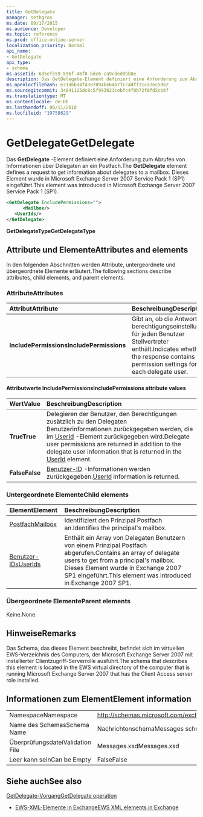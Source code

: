 ```yaml
---
title: GetDelegate
manager: sethgros
ms.date: 09/17/2015
ms.audience: Developer
ms.topic: reference
ms.prod: office-online-server
localization_priority: Normal
api_name:
- GetDelegate
api_type:
- schema
ms.assetid: 6d5efe59-596f-46f8-bdc6-ca9cded9bb8e
description: Das GetDelegate-Element definiert eine Anforderung zum Abrufen von Informationen über Delegaten an ein Postfach. Dieses Element wurde in Microsoft Exchange Server 2007 Service Pack 1 (SP1) eingeführt.
ms.openlocfilehash: e31d6bd4f4387094beb467fcc4dff31ca7ec5d62
ms.sourcegitcommit: 34041125dc8c5f993b21cebfc4f8b72f0fd2cb6f
ms.translationtype: MT
ms.contentlocale: de-DE
ms.lasthandoff: 06/11/2018
ms.locfileid: "19758629"
---
```

# <a name="getdelegate"></a><span data-ttu-id="907cb-104">GetDelegate</span><span class="sxs-lookup"><span data-stu-id="907cb-104">GetDelegate</span></span>

<span data-ttu-id="907cb-105">Das **GetDelegate** -Element definiert eine Anforderung zum Abrufen von Informationen über Delegaten an ein Postfach.</span><span class="sxs-lookup"><span data-stu-id="907cb-105">The **GetDelegate** element defines a request to get information about delegates to a mailbox.</span></span> <span data-ttu-id="907cb-106">Dieses Element wurde in Microsoft Exchange Server 2007 Service Pack 1 (SP1) eingeführt.</span><span class="sxs-lookup"><span data-stu-id="907cb-106">This element was introduced in Microsoft Exchange Server 2007 Service Pack 1 (SP1).</span></span> 
  
```xml
<GetDelegate IncludePermissions="">
      <Mailbox/>
   <UserIds/>
</GetDelegate>
```

 <span data-ttu-id="907cb-107">**GetDelegateType**</span><span class="sxs-lookup"><span data-stu-id="907cb-107">**GetDelegateType**</span></span>
## <a name="attributes-and-elements"></a><span data-ttu-id="907cb-108">Attribute und Elemente</span><span class="sxs-lookup"><span data-stu-id="907cb-108">Attributes and elements</span></span>

<span data-ttu-id="907cb-109">In den folgenden Abschnitten werden Attribute, untergeordnete und übergeordnete Elemente erläutert.</span><span class="sxs-lookup"><span data-stu-id="907cb-109">The following sections describe attributes, child elements, and parent elements.</span></span>
  
### <a name="attributes"></a><span data-ttu-id="907cb-110">Attribute</span><span class="sxs-lookup"><span data-stu-id="907cb-110">Attributes</span></span>

|<span data-ttu-id="907cb-111">**Attribut**</span><span class="sxs-lookup"><span data-stu-id="907cb-111">**Attribute**</span></span>|<span data-ttu-id="907cb-112">**Beschreibung**</span><span class="sxs-lookup"><span data-stu-id="907cb-112">**Description**</span></span>|
|:-----|:-----|
|<span data-ttu-id="907cb-113">**IncludePermissions**</span><span class="sxs-lookup"><span data-stu-id="907cb-113">**IncludePermissions**</span></span> <br/> |<span data-ttu-id="907cb-114">Gibt an, ob die Antwort berechtigungseinstellungen für jeden Benutzer Stellvertreter enthält.</span><span class="sxs-lookup"><span data-stu-id="907cb-114">Indicates whether the response contains permission settings for each delegate user.</span></span>  <br/> |
   
#### <a name="includepermissions-attribute-values"></a><span data-ttu-id="907cb-115">Attributwerte IncludePermissions</span><span class="sxs-lookup"><span data-stu-id="907cb-115">IncludePermissions attribute values</span></span>

|<span data-ttu-id="907cb-116">**Wert**</span><span class="sxs-lookup"><span data-stu-id="907cb-116">**Value**</span></span>|<span data-ttu-id="907cb-117">**Beschreibung**</span><span class="sxs-lookup"><span data-stu-id="907cb-117">**Description**</span></span>|
|:-----|:-----|
|<span data-ttu-id="907cb-118">**True**</span><span class="sxs-lookup"><span data-stu-id="907cb-118">**True**</span></span> <br/> |<span data-ttu-id="907cb-119">Delegieren der Benutzer, den Berechtigungen zusätzlich zu den Delegaten Benutzerinformationen zurückgegeben werden, die im [UserId](userid.md) -Element zurückgegeben wird.</span><span class="sxs-lookup"><span data-stu-id="907cb-119">Delegate user permissions are returned in addition to the delegate user information that is returned in the [UserId](userid.md) element.</span></span>  <br/> |
|<span data-ttu-id="907cb-120">**False**</span><span class="sxs-lookup"><span data-stu-id="907cb-120">**False**</span></span> <br/> |<span data-ttu-id="907cb-121">[Benutzer-ID](userid.md) -Informationen werden zurückgegeben.</span><span class="sxs-lookup"><span data-stu-id="907cb-121">[UserId](userid.md) information is returned.</span></span>  <br/> |
   
### <a name="child-elements"></a><span data-ttu-id="907cb-122">Untergeordnete Elemente</span><span class="sxs-lookup"><span data-stu-id="907cb-122">Child elements</span></span>

|<span data-ttu-id="907cb-123">**Element**</span><span class="sxs-lookup"><span data-stu-id="907cb-123">**Element**</span></span>|<span data-ttu-id="907cb-124">**Beschreibung**</span><span class="sxs-lookup"><span data-stu-id="907cb-124">**Description**</span></span>|
|:-----|:-----|
|[<span data-ttu-id="907cb-125">Postfach</span><span class="sxs-lookup"><span data-stu-id="907cb-125">Mailbox</span></span>](mailbox.md) <br/> |<span data-ttu-id="907cb-126">Identifiziert den Prinzipal Postfach an.</span><span class="sxs-lookup"><span data-stu-id="907cb-126">Identifies the principal's mailbox.</span></span>  <br/> |
|[<span data-ttu-id="907cb-127">Benutzer-IDs</span><span class="sxs-lookup"><span data-stu-id="907cb-127">UserIds</span></span>](userids.md) <br/> |<span data-ttu-id="907cb-128">Enthält ein Array von Delegaten Benutzern von einem Prinzipal Postfach abgerufen.</span><span class="sxs-lookup"><span data-stu-id="907cb-128">Contains an array of delegate users to get from a principal's mailbox.</span></span> <span data-ttu-id="907cb-129">Dieses Element wurde in Exchange 2007 SP1 eingeführt.</span><span class="sxs-lookup"><span data-stu-id="907cb-129">This element was introduced in Exchange 2007 SP1.</span></span>  <br/> |
   
### <a name="parent-elements"></a><span data-ttu-id="907cb-130">Übergeordnete Elemente</span><span class="sxs-lookup"><span data-stu-id="907cb-130">Parent elements</span></span>

<span data-ttu-id="907cb-131">Keine.</span><span class="sxs-lookup"><span data-stu-id="907cb-131">None.</span></span>
  
## <a name="remarks"></a><span data-ttu-id="907cb-132">Hinweise</span><span class="sxs-lookup"><span data-stu-id="907cb-132">Remarks</span></span>

<span data-ttu-id="907cb-133">Das Schema, das dieses Element beschreibt, befindet sich im virtuellen EWS-Verzeichnis des Computers, der Microsoft Exchange Server 2007 mit installierter Clientzugriff-Serverrolle ausführt.</span><span class="sxs-lookup"><span data-stu-id="907cb-133">The schema that describes this element is located in the EWS virtual directory of the computer that is running Microsoft Exchange Server 2007 that has the Client Access server role installed.</span></span>
  
## <a name="element-information"></a><span data-ttu-id="907cb-134">Informationen zum Element</span><span class="sxs-lookup"><span data-stu-id="907cb-134">Element information</span></span>

|||
|:-----|:-----|
|<span data-ttu-id="907cb-135">Namespace</span><span class="sxs-lookup"><span data-stu-id="907cb-135">Namespace</span></span>  <br/> |http://schemas.microsoft.com/exchange/services/2006/messages  <br/> |
|<span data-ttu-id="907cb-136">Name des Schemas</span><span class="sxs-lookup"><span data-stu-id="907cb-136">Schema Name</span></span>  <br/> |<span data-ttu-id="907cb-137">Nachrichtenschema</span><span class="sxs-lookup"><span data-stu-id="907cb-137">Messages schema</span></span>  <br/> |
|<span data-ttu-id="907cb-138">Überprüfungsdatei</span><span class="sxs-lookup"><span data-stu-id="907cb-138">Validation File</span></span>  <br/> |<span data-ttu-id="907cb-139">Messages.xsd</span><span class="sxs-lookup"><span data-stu-id="907cb-139">Messages.xsd</span></span>  <br/> |
|<span data-ttu-id="907cb-140">Leer kann sein</span><span class="sxs-lookup"><span data-stu-id="907cb-140">Can be Empty</span></span>  <br/> |<span data-ttu-id="907cb-141">False</span><span class="sxs-lookup"><span data-stu-id="907cb-141">False</span></span>  <br/> |
   
## <a name="see-also"></a><span data-ttu-id="907cb-142">Siehe auch</span><span class="sxs-lookup"><span data-stu-id="907cb-142">See also</span></span>



[<span data-ttu-id="907cb-143">GetDelegate-Vorgang</span><span class="sxs-lookup"><span data-stu-id="907cb-143">GetDelegate operation</span></span>](getdelegate-operation.md)


- [<span data-ttu-id="907cb-144">EWS-XML-Elemente in Exchange</span><span class="sxs-lookup"><span data-stu-id="907cb-144">EWS XML elements in Exchange</span></span>](ews-xml-elements-in-exchange.md)

